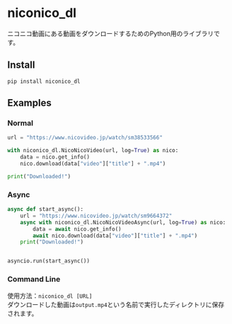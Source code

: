# niconico_dl
ニコニコ動画にある動画をダウンロードするためのPython用のライブラリです。

## Install
`pip install niconico_dl`

## Examples
### Normal
```python
url = "https://www.nicovideo.jp/watch/sm38533566"

with niconico_dl.NicoNicoVideo(url, log=True) as nico:
    data = nico.get_info()
    nico.download(data["video"]["title"] + ".mp4")

print("Downloaded!")
```
### Async
```python
async def start_async():
    url = "https://www.nicovideo.jp/watch/sm9664372"
    async with niconico_dl.NicoNicoVideoAsync(url, log=True) as nico:
        data = await nico.get_info()
        await nico.download(data["video"]["title"] + ".mp4")
    print("Downloaded!")


asyncio.run(start_async())
```
### Command Line
使用方法：`niconico_dl [URL]`  
ダウンロードした動画は`output.mp4`という名前で実行したディレクトリに保存されます。